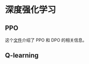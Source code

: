 # 深度强化学习

## PPO

这个[文件](file:///D:/研究生期间/读论文笔记/2-DPO/DPO阅读笔记.pdf)介绍了 PPO 和 DPO 的相关信息。

## Q-learning







